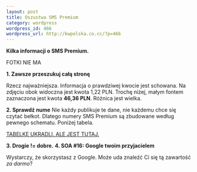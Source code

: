 ```yaml
--- 
layout: post
title: Oszustwa SMS Premium
category: wordpress
wordpress_id: 466
wordpress_url: http://kwpolska.co.cc/?p=466
---
```

**Kilka informacji o SMS Premium.**

FOTKI NIE MA

**1. Zawsze przeszukuj całą stronę**

Rzecz najważniejsza. Informacja o prawdziwej kwocie jest schowana. Na zdjęciu obok widoczna jest kwota 1,22 PLN. Trochę niżej, małym fontem zaznaczona jest kwota **46,36 PLN**. Różnica jest wielka.

**2. Sprawdź nume** 
Nie każdy publikuje te dane, nie każdemu chce się czytać bełkot. Dlatego numery SMS Premium są zbudowane według pewnego schematu. Poniżej tabela.

[TABELKĘ UKRADLI. ALE JEST TUTAJ.][1]

**3. Drogie != dobre.**
**4. SOA #16: Google twoim przyjacielem**

Wystarczy, że skorzystasz z Google. Może uda znaleźć Ci się tą zawartość *za darmo*?

 [1]: /blog-content/sms.html
